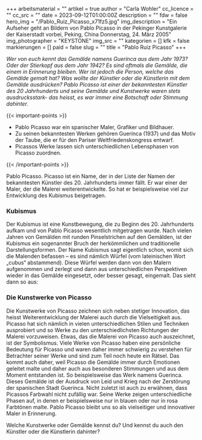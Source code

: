 +++
arbeitsmaterial = ""
artikel = true
author = "Carla Wohler"
cc_licence = ""
cc_src = ""
date = 2023-09-12T01:00:00Z
description = ""
fdw = false
hero_img = "/Pablo_Ruiz_Picasso_x71fz5.jpg"
img_description = "Ein Aufseher geht an Bildern von Pablo Picasso in der Pekinger Kunstgalerie der Kaiserstadt vorbei, Peking, China Donnerstag, 24. März 2005"
img_photographer = "KEYSTONE"
img_src = ""
kategorien = []
kfk = false
markierungen = []
paid = false
slug = ""
title = "Pablo Ruiz Picasso"
+++

_Wer von euch kennt das Gemälde namens Guerinca aus dem Jahr 1973? Oder der Stierkopf aus dem Jahr 1942? Es sind oftmals die Gemälde, die einem in Erinnerung bleiben. Wer ist jedoch die Person, welche das Gemälde gemalt hat? Was wollte der Künstler oder die Künstlerin mit dem Gemälde ausdrücken? Pablo Picasso ist einer der bekanntesten Künstler des 20 Jahrhunderts und seine Gemälde und Kunstwerke waren stets ausdrucksstark- das heisst, es war immer eine Botschaft oder Stimmung dahinter._

{{< important-points >}} 



<ul>

<li>Pablo Picasso war ein spanischer Maler, Grafiker und Bildhauer.</li>

<li>Zu seinen bekanntesten Werken gehören Guerinca (1937) und das Motiv der Taube, die er für den Pariser Weltfriedenskongress entwarf.</li>

<li>Picassos Werke lassen sich unterschiedlichen Lebensphasen von Picasso zuordnen.</li>

</ul> {{< /important-points >}}

Pablo Picasso. Picasso ist ein Name, der in der Liste der Namen der bekanntesten Künstler des 20. Jahrhunderts immer fällt. Er war einer der Maler, der die Malerei weiterentwickelte. So hat er beispielsweise viel zur Entwicklung des Kubismus beigetragen.

### Kubismus

Der Kubismus ist eine Kunstbewegung, die zu Beginn des 20. Jahrhunderts aufkam und von Pablo Picasso wesentlich mitgetragen wurde. Nach vielen Jahren von Gemälden mit runden Pinselstrichen auf den Gemälden, ist der Kubismus ein sogenannter Bruch der herkömmlichen und traditionelle Darstellungsformen. Der Name Kubismus sagt eigentlich schon, womit sich die Malenden befassen – es sind nämlich Würfel (vom lateinischen Wort „cubus“ abstammend). Diese Würfel werden dann von den Malern aufgenommen und zerlegt und dann aus unterschiedlichen Perspektiven wieder in das Gemälde eingesetzt, oder besser gesagt, eingemalt. Das sieht dann so aus:

### Die Kunstwerke von Picasso

Die Kunstwerke von Picasso zeichnen sich neben stetiger Innovation, das heisst Weiterentwicklung der Malerei auch durch die Vielseitigkeit aus. Picasso hat sich nämlich in vielen unterschiedlichen Stilen und Techniken ausprobiert und so Werke zu den unterschiedlichsten Richtungen der Malerei vorzuweisen. Etwas, das die Malerei von Picasso auch auszeichnet, ist der Symbolismus. Viele Werke von Picasso haben eine persönliche Bedeutung für Picasso und waren daher immer schwierig zu verstehen für Betrachter seiner Werke und sind zum Teil noch heute ein Rätsel. Das kommt auch daher, weil Picasso die Gemälde immer durch Emotionen geleitet malte und daher auch aus besonderen Stimmungen und aus dem Moment entstanden ist. So beispielsweise das Werk namens Guerinca. Dieses Gemälde ist der Ausdruck von Leid und Krieg nach der Zerstörung der spanischen Stadt Guerinca. Nicht zuletzt ist auch zu erwähnen, dass Picassos Farbwahl nicht zufällig war. Seine Werke zeigen unterschiedliche Phasen auf, in denen er beispielsweise nur in blauen oder nur in rosa Farbtönen malte.
Pablo Picasso bleibt uns so als vielseitiger und innovativer Maler in Erinnerung.

Welche Kunstwerke oder Gemälde kennst du? Und kennst du auch den Künstler oder die Künstlerin dahinter?
